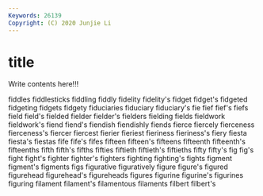 ```yaml
---
Keywords: 26139
Copyright: (C) 2020 Junjie Li
---
```


# title

Write contents here!!!
 
fiddles 
fiddlesticks 
fiddling
fiddly 
fidelity 
fidelity's 
fidget 
fidget's 
fidgeted 
fidgeting 
fidgets 
fidgety 
fiduciaries
fiduciary 
fiduciary's 
fie 
fief 
fief's 
fiefs 
field 
field's 
fielded 
fielder
fielder's 
fielders 
fielding 
fields 
fieldwork 
fieldwork's 
fiend 
fiend's 
fiendish 
fiendishly
fiends 
fierce 
fiercely 
fierceness 
fierceness's 
fiercer 
fiercest 
fierier 
fieriest 
fieriness
fieriness's 
fiery 
fiesta 
fiesta's 
fiestas 
fife 
fife's 
fifes 
fifteen 
fifteen's
fifteens 
fifteenth 
fifteenth's 
fifteenths 
fifth 
fifth's 
fifths 
fifties 
fiftieth 
fiftieth's
fiftieths 
fifty 
fifty's 
fig 
fig's 
fight 
fight's 
fighter 
fighter's 
fighters
fighting 
fighting's 
fights 
figment 
figment's 
figments 
figs 
figurative 
figuratively 
figure
figure's 
figured 
figurehead 
figurehead's 
figureheads 
figures 
figurine 
figurine's 
figurines 
figuring
filament 
filament's 
filamentous 
filaments 
filbert 
filbert's 
